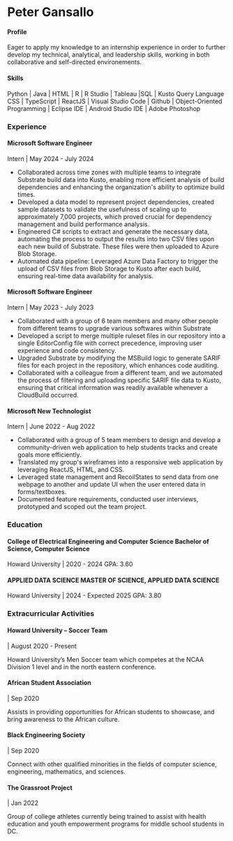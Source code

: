 # Peter Gansallo

#### Profile
Eager to apply my knowledge to an internship experience in order to further develop my technical, analytical, and leadership skills, working in both collaborative and self-directed environements.

#### Skills
Python | Java | HTML | R | R Studio | Tableau |SQL | Kusto Query Language
CSS | TypeScript | ReactJS | Visual Studio Code | Github | Object-Oriented Programming |
Eclipse IDE | Android Studio IDE | Adobe Photoshop

### Experience
#### Microsoft Software Engineer
Intern |  May 2024 - July 2024
- Collaborated across time zones with multiple teams to integrate Substrate build data into Kusto, enabling more efficient analysis of build dependencies and enhancing the organization's ability to optimize build times.
- Developed a data model to represent project dependencies, created sample datasets to validate the usefulness of scaling up to approximately 7,000 projects, which proved crucial for dependency management and build performance analysis.
- Engineered C# scripts to extract and generate the necessary data, automating the process to output the results into two CSV files upon each new build of Substrate. These files were then uploaded to Azure Blob Storage.
- Automated data pipeline: Leveraged Azure Data Factory to trigger the upload of CSV files from Blob Storage to Kusto after each build, ensuring real-time data availability for analysis.

#### Microsoft Software Engineer
Intern |  May 2023 - July 2023
- Collaborated with a group of 6 team members and many other people from different teams to upgrade various softwares within Substrate
- Developed a script to merge multiple ruleset files in our repository into a single EditorConfig file with correct precedence, improving user experience and code consistency.
- Upgraded Substrate by modifying the MSBuild logic to generate SARIF files for each project in the repository, which enhances code auditing.
- Collaborated with a colleague from a different team, and we automated the process of filtering and uploading specific SARIF file data to Kusto, ensuring that critical information was readily available whenever a CloudBuild occurred.

#### Microsoft New Technologist
Intern | June 2022 - Aug 2022
- Collaborated with a group of 5 team members to design and develop a community-driven web application to help students tracks and create goals more efficiently.
- Translated my group's wireframes into a responsive web application by leveraging ReactJS, HTML, and CSS.
- Leveraged state management and RecoilStates to send data from one webpage to another and update UI when the user entered data in forms/textboxes.
- Documented feature requirements, conducted user interviews, prototyped and scoped out the team project.

### Education
#### College of Electrical Engineering and Computer Science Bachelor of Science, Computer Science
Howard University | 2020 -  2024
GPA: 3.60

#### APPLIED DATA SCIENCE MASTER OF SCIENCE, APPLIED DATA SCIENCE
Howard University | 2024 -  Expected 2025
GPA: 3.80

### Extracurricular Activities
#### Howard University – Soccer Team
 | August 2020 - Present
 
Howard University’s Men Soccer team which competes at the NCAA Division 1 level and in the north eastern conference.

#### African Student Association
| Sep 2020

Assists in providing opportunities for African students to showcase, and bring awareness to the African culture.

#### Black Engineering Society
| Sep 2020

Connect with other qualified minorities in the fields of computer science, engineering, mathematics, and sciences.

#### The Grassroot Project
| Jan 2022

Group of college athletes currently being trained to assist with health education and youth empowerment programs for middle school students in DC.
